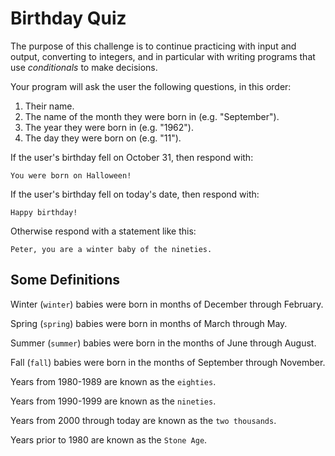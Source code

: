 # Birthday Quiz

The purpose of this challenge is to continue practicing with input and output, converting to integers,
and in particular with writing programs that use *conditionals* to make decisions.

Your program will ask the user the following questions, in this order:

1. Their name.
2. The name of the month they were born in (e.g. "September").
3. The year they were born in (e.g. "1962").
4. The day they were born on (e.g. "11").

If the user's birthday fell on October 31, then respond with:

```You were born on Halloween!```

If the user's birthday fell on today's date, then respond with:

```Happy birthday!```

Otherwise respond with a statement like this:

```Peter, you are a winter baby of the nineties.```

## Some Definitions

Winter (```winter```) babies were born in months of December through February.

Spring (```spring```) babies were born in months of March through May.

Summer (```summer```) babies were born in the months of June through August.

Fall (```fall```) babies were born in the months of September through November.

Years from 1980-1989 are known as the ```eighties```.

Years from 1990-1999 are known as the ```nineties```.

Years from 2000 through today are known as the ```two thousands```.

Years prior to 1980 are known as the ```Stone Age```.

